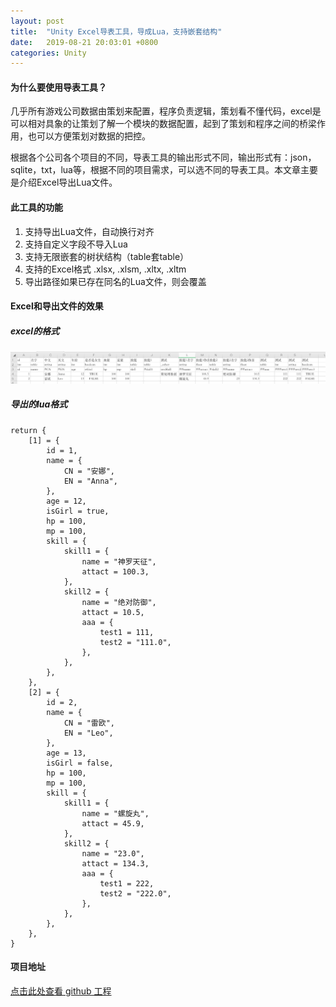 ```yaml
---
layout: post
title:  "Unity Excel导表工具，导成Lua，支持嵌套结构"
date:   2019-08-21 20:03:01 +0800
categories: Unity
---
```


#### 为什么要使用导表工具？
几乎所有游戏公司数据由策划来配置，程序负责逻辑，策划看不懂代码，excel是可以相对具象的让策划了解一个模块的数据配置，起到了策划和程序之间的桥梁作用，也可以方便策划对数据的把控。

根据各个公司各个项目的不同，导表工具的输出形式不同，输出形式有：json，sqlite，txt，lua等，根据不同的项目需求，可以选不同的导表工具。本文章主要是介绍Excel导出Lua文件。

#### 此工具的功能
1. 支持导出Lua文件，自动换行对齐
2. 支持自定义字段不导入Lua
3. 支持无限嵌套的树状结构（table套table）
4. 支持的Excel格式 .xlsx, .xlsm, .xltx, .xltm
5. 导出路径如果已存在同名的Lua文件，则会覆盖

#### Excel和导出文件的效果
##### excel的格式
![在这里插入图片描述](/styles/images/excel2lua/excel2lua.png)

##### 导出的lua格式
```
return {
    [1] = {
        id = 1,
        name = {
            CN = "安娜",
            EN = "Anna",
        },
        age = 12,
        isGirl = true,
        hp = 100,
        mp = 100,
        skill = {
            skill1 = {
                name = "神罗天征",
                attact = 100.3,
            },
            skill2 = {
                name = "绝对防御",
                attact = 10.5,
                aaa = {
                    test1 = 111,
                    test2 = "111.0",
                },
            },
        },
    },
    [2] = {
        id = 2,
        name = {
            CN = "雷欧",
            EN = "Leo",
        },
        age = 13,
        isGirl = false,
        hp = 100,
        mp = 100,
        skill = {
            skill1 = {
                name = "螺旋丸",
                attact = 45.9,
            },
            skill2 = {
                name = "23.0",
                attact = 134.3,
                aaa = {
                    test1 = 222,
                    test2 = "222.0",
                },
            },
        },
    },
}
```

#### 项目地址
[点击此处查看 github 工程](https://github.com/yiyuan1130/tools-excel2lua)


